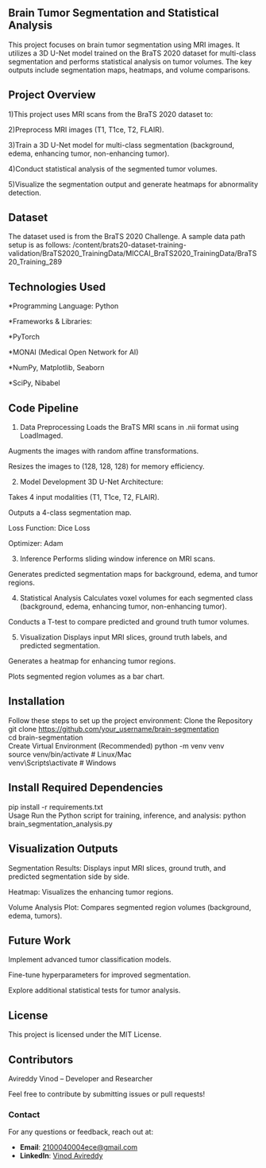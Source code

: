 ## Brain Tumor Segmentation and Statistical Analysis

This project focuses on brain tumor segmentation using MRI images. It utilizes a 3D U-Net model trained on the BraTS 2020 dataset for multi-class segmentation and performs statistical analysis on tumor volumes. The key outputs include segmentation maps, heatmaps, and volume comparisons.

## Project Overview
1)This project uses MRI scans from the BraTS 2020 dataset to:

2)Preprocess MRI images (T1, T1ce, T2, FLAIR).

3)Train a 3D U-Net model for multi-class segmentation (background, edema, enhancing tumor, non-enhancing tumor).

4)Conduct statistical analysis of the segmented tumor volumes.

5)Visualize the segmentation output and generate heatmaps for abnormality detection.

## Dataset
The dataset used is from the BraTS 2020 Challenge. A sample data path setup is as follows:
/content/brats20-dataset-training-validation/BraTS2020_TrainingData/MICCAI_BraTS2020_TrainingData/BraTS20_Training_289
## Technologies Used
*Programming Language: Python

*Frameworks & Libraries:

*PyTorch

*MONAI (Medical Open Network for AI)

*NumPy, Matplotlib, Seaborn

*SciPy, Nibabel

## Code Pipeline
1. Data Preprocessing
Loads the BraTS MRI scans in .nii format using LoadImaged.

Augments the images with random affine transformations.

Resizes the images to (128, 128, 128) for memory efficiency.

2. Model Development
3D U-Net Architecture:

Takes 4 input modalities (T1, T1ce, T2, FLAIR).

Outputs a 4-class segmentation map.

Loss Function: Dice Loss

Optimizer: Adam

3. Inference
Performs sliding window inference on MRI scans.

Generates predicted segmentation maps for background, edema, and tumor regions.

4. Statistical Analysis
Calculates voxel volumes for each segmented class (background, edema, enhancing tumor, non-enhancing tumor).

Conducts a T-test to compare predicted and ground truth tumor volumes.

5. Visualization
Displays input MRI slices, ground truth labels, and predicted segmentation.

Generates a heatmap for enhancing tumor regions.

Plots segmented region volumes as a bar chart.

## Installation
Follow these steps to set up the project environment:
Clone the Repository
git clone https://github.com/your_username/brain-segmentation  
cd brain-segmentation  
Create Virtual Environment (Recommended)
python -m venv venv  
source venv/bin/activate  # Linux/Mac  
venv\Scripts\activate    # Windows  

## Install Required Dependencies
pip install -r requirements.txt  
Usage
Run the Python script for training, inference, and analysis:
python brain_segmentation_analysis.py  

## Visualization Outputs
Segmentation Results:
Displays input MRI slices, ground truth, and predicted segmentation side by side.

Heatmap:
Visualizes the enhancing tumor regions.

Volume Analysis Plot:
Compares segmented region volumes (background, edema, tumors).

## Future Work
Implement advanced tumor classification models.

Fine-tune hyperparameters for improved segmentation.

Explore additional statistical tests for tumor analysis.

## License
This project is licensed under the MIT License.

## Contributors
Avireddy Vinod – Developer and Researcher

Feel free to contribute by submitting issues or pull requests!

### Contact  
For any questions or feedback, reach out at:  

- **Email**: [2100040004ece@gmail.com](mailto:2100040004ece@gmail.com)  
- **LinkedIn**: [Vinod Avireddy](https://www.linkedin.com/in/vinod-avireddy-552912226/)  





